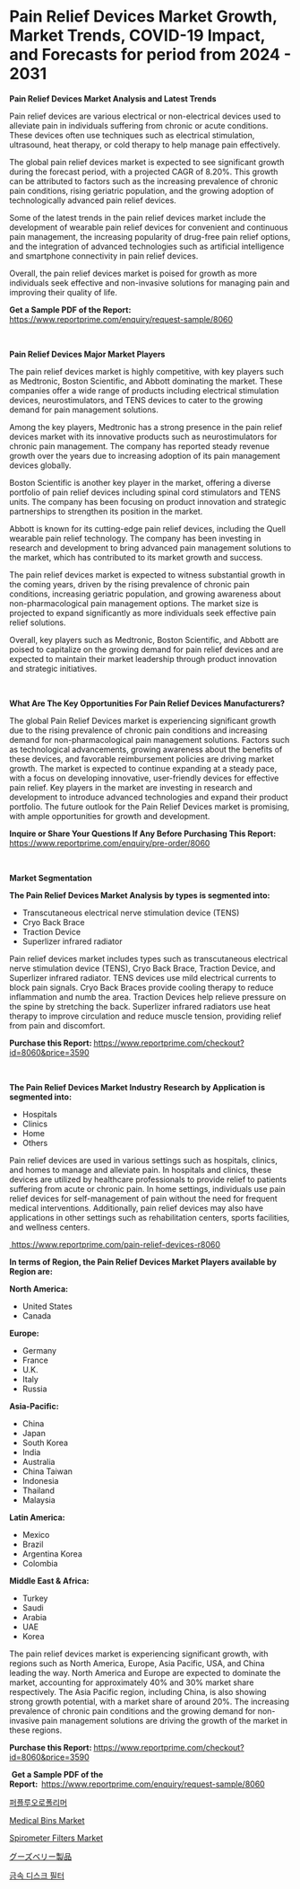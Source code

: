 <p><h1>Pain Relief Devices Market Growth, Market Trends, COVID-19 Impact, and Forecasts for period from 2024 - 2031</h1></p><p><strong>Pain Relief Devices Market Analysis and Latest Trends</strong></p>
<p><p>Pain relief devices are various electrical or non-electrical devices used to alleviate pain in individuals suffering from chronic or acute conditions. These devices often use techniques such as electrical stimulation, ultrasound, heat therapy, or cold therapy to help manage pain effectively.</p><p>The global pain relief devices market is expected to see significant growth during the forecast period, with a projected CAGR of 8.20%. This growth can be attributed to factors such as the increasing prevalence of chronic pain conditions, rising geriatric population, and the growing adoption of technologically advanced pain relief devices.</p><p>Some of the latest trends in the pain relief devices market include the development of wearable pain relief devices for convenient and continuous pain management, the increasing popularity of drug-free pain relief options, and the integration of advanced technologies such as artificial intelligence and smartphone connectivity in pain relief devices.</p><p>Overall, the pain relief devices market is poised for growth as more individuals seek effective and non-invasive solutions for managing pain and improving their quality of life.</p></p>
<p><strong>Get a Sample PDF of the Report:&nbsp;</strong> <a href="https://www.reportprime.com/enquiry/request-sample/8060">https://www.reportprime.com/enquiry/request-sample/8060</a></p>
<p>&nbsp;</p>
<p><strong>Pain Relief Devices Major Market Players</strong></p>
<p><p>The pain relief devices market is highly competitive, with key players such as Medtronic, Boston Scientific, and Abbott dominating the market. These companies offer a wide range of products including electrical stimulation devices, neurostimulators, and TENS devices to cater to the growing demand for pain management solutions. </p><p>Among the key players, Medtronic has a strong presence in the pain relief devices market with its innovative products such as neurostimulators for chronic pain management. The company has reported steady revenue growth over the years due to increasing adoption of its pain management devices globally. </p><p>Boston Scientific is another key player in the market, offering a diverse portfolio of pain relief devices including spinal cord stimulators and TENS units. The company has been focusing on product innovation and strategic partnerships to strengthen its position in the market. </p><p>Abbott is known for its cutting-edge pain relief devices, including the Quell wearable pain relief technology. The company has been investing in research and development to bring advanced pain management solutions to the market, which has contributed to its market growth and success.</p><p>The pain relief devices market is expected to witness substantial growth in the coming years, driven by the rising prevalence of chronic pain conditions, increasing geriatric population, and growing awareness about non-pharmacological pain management options. The market size is projected to expand significantly as more individuals seek effective pain relief solutions.</p><p>Overall, key players such as Medtronic, Boston Scientific, and Abbott are poised to capitalize on the growing demand for pain relief devices and are expected to maintain their market leadership through product innovation and strategic initiatives.</p></p>
<p>&nbsp;</p>
<p><strong>What Are The Key Opportunities For Pain Relief Devices Manufacturers?</strong></p>
<p><p>The global Pain Relief Devices market is experiencing significant growth due to the rising prevalence of chronic pain conditions and increasing demand for non-pharmacological pain management solutions. Factors such as technological advancements, growing awareness about the benefits of these devices, and favorable reimbursement policies are driving market growth. The market is expected to continue expanding at a steady pace, with a focus on developing innovative, user-friendly devices for effective pain relief. Key players in the market are investing in research and development to introduce advanced technologies and expand their product portfolio. The future outlook for the Pain Relief Devices market is promising, with ample opportunities for growth and development.</p></p>
<p><strong>Inquire or Share Your Questions If Any Before Purchasing This Report:</strong> <a href="https://www.reportprime.com/enquiry/pre-order/8060">https://www.reportprime.com/enquiry/pre-order/8060</a></p>
<p>&nbsp;</p>
<p><strong>Market Segmentation</strong></p>
<p><strong>The Pain Relief Devices Market Analysis by types is segmented into:</strong></p>
<p><ul><li>Transcutaneous electrical nerve stimulation device (TENS)</li><li>Cryo Back Brace</li><li>Traction Device</li><li>Superlizer infrared radiator</li></ul></p>
<p><p>Pain relief devices market includes types such as transcutaneous electrical nerve stimulation device (TENS), Cryo Back Brace, Traction Device, and Superlizer infrared radiator. TENS devices use mild electrical currents to block pain signals. Cryo Back Braces provide cooling therapy to reduce inflammation and numb the area. Traction Devices help relieve pressure on the spine by stretching the back. Superlizer infrared radiators use heat therapy to improve circulation and reduce muscle tension, providing relief from pain and discomfort.</p></p>
<p><strong>Purchase this Report:&nbsp;</strong><a href="https://www.reportprime.com/checkout?id=8060&price=3590">https://www.reportprime.com/checkout?id=8060&price=3590</a></p>
<p>&nbsp;</p>
<p><strong>The Pain Relief Devices Market Industry Research by Application is segmented into:</strong></p>
<p><ul><li>Hospitals</li><li>Clinics</li><li>Home</li><li>Others</li></ul></p>
<p><p>Pain relief devices are used in various settings such as hospitals, clinics, and homes to manage and alleviate pain. In hospitals and clinics, these devices are utilized by healthcare professionals to provide relief to patients suffering from acute or chronic pain. In home settings, individuals use pain relief devices for self-management of pain without the need for frequent medical interventions. Additionally, pain relief devices may also have applications in other settings such as rehabilitation centers, sports facilities, and wellness centers.</p></p>
<p><a href="https://www.reportprime.com/pain-relief-devices-r8060">&nbsp;https://www.reportprime.com/pain-relief-devices-r8060</a></p>
<p><strong>In terms of Region, the Pain Relief Devices Market Players available by Region are:</strong></p>
<p>
    <p> <strong> North America: </strong>
        <ul>
            <li>United States</li>
            <li>Canada</li>
        </ul>
        </p> 
    <p> <strong> Europe: </strong>
        <ul>
            <li>Germany</li>
            <li>France</li>
            <li>U.K.</li>
            <li>Italy</li>
            <li>Russia</li>
        </ul>
        </p> 
    <p> <strong> Asia-Pacific: </strong>
        <ul>
            <li>China</li>
            <li>Japan</li>
            <li>South Korea</li>
            <li>India</li>
            <li>Australia</li>
            <li>China Taiwan</li>
            <li>Indonesia</li>
            <li>Thailand</li>
            <li>Malaysia</li>
        </ul>
        </p> 
    <p> <strong> Latin America: </strong>
        <ul>
            <li>Mexico</li>
            <li>Brazil</li>
            <li>Argentina Korea</li>
            <li>Colombia</li>
        </ul>
        </p> 
    <p> <strong> Middle East & Africa: </strong>
        <ul>
            <li>Turkey</li>
            <li>Saudi</li>
            <li>Arabia</li>
            <li>UAE</li>
            <li>Korea</li>
        </ul>
    </p>
    </p>
<p><p>The pain relief devices market is experiencing significant growth, with regions such as North America, Europe, Asia Pacific, USA, and China leading the way. North America and Europe are expected to dominate the market, accounting for approximately 40% and 30% market share respectively. The Asia Pacific region, including China, is also showing strong growth potential, with a market share of around 20%. The increasing prevalence of chronic pain conditions and the growing demand for non-invasive pain management solutions are driving the growth of the market in these regions.</p></p>
<p><strong>Purchase this Report: </strong><a href="https://www.reportprime.com/checkout?id=8060&price=3590">https://www.reportprime.com/checkout?id=8060&price=3590</a></p>
<p>&nbsp;<strong>Get a Sample PDF of the Report:&nbsp;&nbsp;</strong><a href="https://www.reportprime.com/enquiry/request-sample/8060">https://www.reportprime.com/enquiry/request-sample/8060</a></p>
<p><strong></strong></p>
<p><p><a href="https://github.com/darrellockm3ytan895656/Market-Research-Report-List-1/blob/main/837189272804.md">퍼플루오로폴리머</a></p><p><a href="https://github.com/LitzyGulgowski2023/Market-Research-Report-List-1/blob/main/medical-bins-market.md">Medical Bins Market</a></p><p><a href="https://github.com/HarmonyBogan1944/Market-Research-Report-List-1/blob/main/spirometer-filters-market.md">Spirometer Filters Market</a></p><p><a href="https://github.com/RaeJenkins1952/Market-Research-Report-List-1/blob/main/597602676962.md">グーズベリー製品</a></p><p><a href="https://github.com/EthaWolf/Market-Research-Report-List-1/blob/main/728308572805.md">금속 디스크 필터</a></p></p>